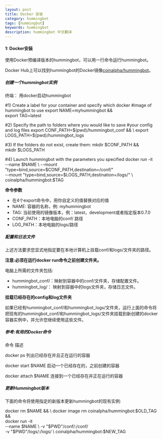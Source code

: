 ```yaml
---
layout: post
title: Docker 安装
category: hummingbot
tags: [hummingbot]
keywords: hummingbot
description: hummingbot 中文翻译
---
```




#### 1: Docker安装

使用Docker预编译版本的hummingbot，可以用一行命令运行hummingbot。

Docker Hub上可以找到hummingbot的Docker镜像[coinalpha/hummingbot](https://hub.docker.com/r/coinalpha/hummingbot)。


##### 创建一个hummingbot实例

终端： 用docker启动hummingbot

#1) Create a label for your container and specify which docker 
#image of hummingbot to use
export NAME=myhummingbot && \
export TAG=latest

#2) Specify the path to folders where you would like to save
#your config and log files
export CONF_PATH=$(pwd)/hummingbot_conf && \
export LOGS_PATH=$(pwd)/hummingbot_logs

#3) If the folders do not exist, create them:
mkdir $CONF_PATH && \
mkdir $LOGS_PATH

#4) Launch hummingbot with the parameters you specified
docker run -it \
--name $NAME \
--mount "type=bind,source=$CONF_PATH,destination=/conf/" \
--mount "type=bind,source=$LOGS_PATH,destination=/logs/" \
coinalpha/hummingbot:$TAG


**命令参数**
- 在4个export命令中，用你自定义的值替换对应的值
- NAME:  容器的名称，例: myhummingbot
- TAG: 当前使用的镜像版本，例：latest，development或者指定版本0.7.0
- CONF_PATH：本地电脑的conf/ 路径
- LOG_PATH：本地电脑的logs/路径

##### 配置和日志文件

上述方法要求您显式地指定要在本地计算机上挂载conf/和logs/文件夹的路径。

**注意:必须在运行docker run命令之前创建文件夹。**

电脑上所需的文件夹包括:

- hummingbot_conf/：映射到容器中的conf/文件夹，存储配置文件。
- hummingbot_log/：  映射到容器中的logs文件夹，存储日志文件。


**挂载已经存在的config和log文件夹**

如果已经有hummingbot_conf/和hummingbot_logs/文件夹，运行上面的命令将把现有的hummingbot_conf/和hummingbot_logs/文件夹挂载到新创建的docker容器实例中，并允许您继续使用这些文件。

##### 参考:有用的Docker命令

命令	描述

docker ps	列出已经存在并且正在运行的容器

docker start $NAME	启动一个已经存在的，之前创建的容器

docker attach $NAME	连接到一个已经存在并正在运行的容器

##### 更新Hummingbot版本

下面的命令将使用指定的新版本更新hummingbot的现有实例:

docker rm $NAME && \
docker image rm coinalpha/hummingbot:$OLD_TAG && \
docker run -it \
--name $NAME \
-v "$PWD"/conf/:/conf/ \
-v "$PWD"/logs/:/logs/ \
coinalpha/hummingbot:$NEW_TAG

